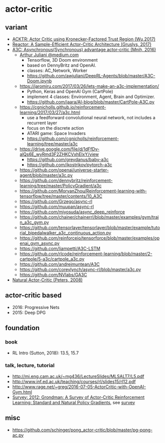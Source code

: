 # actor-critic

## variant
* [ACKTR: Actor Critic using Kronecker-Factored Trust Region (Wu,2017)](https://arxiv.org/abs/1708.05144)
* [Reactor: A Sample-Efficient Actor-Critic Architecture (Gruslys, 2017)](https://arxiv.org/abs/1704.04651)
* [A3C: Asynchronous(Synchronous) advantage actor-critic (Mnih, 2016)](https://arxiv.org/pdf/1602.01783.pdf)
  * [Arthur Juliani @medium.com](https://medium.com/emergent-future/simple-reinforcement-learning-with-tensorflow-part-8-asynchronous-actor-critic-agents-a3c-c88f72a5e9f2)
    * Tensorflow,  3D Doom environment
    * based on DennyBritz and OpenAI.
    * classes: AC_Network, Worker
    * https://github.com/awjuliani/DeepRL-Agents/blob/master/A3C-Doom.ipynb
  * https://jaromiru.com/2017/03/26/lets-make-an-a3c-implementation/
    * Python, Keras and OpenAI Gym (CartPole)
    * implement 4 classes: Environment, Agent, Brain and Optimizer.
    * https://github.com/jaara/AI-blog/blob/master/CartPole-A3C.py
  * https://cgnicholls.github.io/reinforcement-learning/2017/03/27/a3c.html
    * use a feedforward convolutional neural network, not includes a recurrent layer
    * focus on the discrete action
    * ATARI game: Space Invaders
    * https://github.com/cgnicholls/reinforcement-learning/tree/master/a3c
  * https://drive.google.com/file/d/1dFfDv-alQs6E_wyRmd3F2ZHKCVxhEIxY/view
    * https://github.com/greydanus/baby-a3c
    * https://github.com/ikostrikov/pytorch-a3c
  * https://github.com/openai/universe-starter-agent/blob/master/a3c.py
  * https://github.com/dennybritz/reinforcement-learning/tree/master/PolicyGradient/a3c
  * https://github.com/MorvanZhou/Reinforcement-learning-with-tensorflow/tree/master/contents/10_A3C
  * https://github.com/Grzego/async-rl
  * https://github.com/muupan/async-rl
  * https://github.com/miyosuda/async_deep_reinforce
  * https://github.com/chainer/chainerrl/blob/master/examples/gym/train_a3c_gym.py
  * https://github.com/tensorlayer/tensorlayer/blob/master/example/tutorial_bipedalwalker_a3c_continuous_action.py
  * https://github.com/reinforceio/tensorforce/blob/master/examples/openai_gym_async.py 
  * https://github.com/liampetti/A3C-LSTM
  * https://github.com/rlcode/reinforcement-learning/blob/master/2-cartpole/5-a3c/cartpole_a3c.py
  * https://github.com/andreimuntean/A3C
  * https://github.com/coreylynch/async-rl/blob/master/a3c.py
  * https://github.com/NVlabs/GA3C
* [Natural Actor-Critic (Peters, 2008)](https://www.sciencedirect.com/science/article/pii/S0925231208000532)

## actor-critic based
* 2016: Progressive Nets
* 2015: Deep DPG

## foundation
### book
* RL Intro (Sutton, 2018): 13.5, 15.7

### talk, lecture, tutorial
* http://mi.eng.cam.ac.uk/~mg436/LectureSlides/MLSALT7/L5.pdf
* http://www.inf.ed.ac.uk/teaching/courses/rl/slides15/rl12.pdf
* http://www.rage.net/~greg/2016-07-05-ActorCritic-with-OpenAI-Gym.html
* [Survey: 2012: Grondman: A Survey of Actor-Critic Reinforcement Learning: Standard and Natural Policy Gradients](http://ieeexplore.ieee.org/abstract/document/6392457/), see [survey](https://github.com/tttor/rl-foundation/tree/master/survey)

## misc
* https://github.com/schinger/pong_actor-critic/blob/master/pg-pong-ac.py

